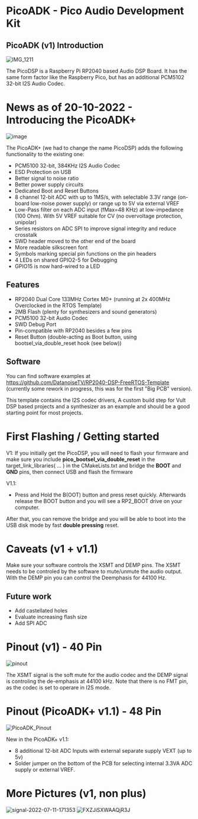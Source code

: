 # PicoADK - Pico Audio Development Kit

## PicoADK (v1) Introduction

![IMG_1211](https://user-images.githubusercontent.com/6614616/178321463-fd28d750-6690-4bcf-9f1c-f8ad699bd965.jpg)

The PicoDSP is a Raspberry Pi RP2040 based Audio DSP Board. It has the same form factor like the Raspberry Pico, but has an additional PCM5102 32-bit I2S Audio Codec.

# News as of 20-10-2022 - Introducing the PicoADK+

![image](https://user-images.githubusercontent.com/6614616/198357922-2b93d8a0-aeca-4126-a033-46604df934af.png)

The PicoADK+ (we had to change the name PicoDSP) adds the following functionality to the existing one:
* PCM5100 32-bit, 384KHz I2S Audio Codec
* ESD Protection on USB
* Better signal to noise ratio
* Better power supply circuits
* Dedicated Boot and Reset Buttons
* 8 channel 12-bit ADC with up to 1MS/s, with selectable 3.3V range (on-board low-noise power supply) or range up to 5V via external VREF
* Low-Pass filter on each ADC input (fMax=48 KHz) at low-impedance (100 Ohm). With 5V VREF suitable for CV (no overvoltage protection, unipolar)
* Series resistors on ADC SPI to improve signal integrity and reduce crosstalk
* SWD header moved to the other end of the board
* More readable silkscreen font
* Symbols marking special pin functions on the pin headers
* 4 LEDs on shared GPIO2-5 for Debugging
* GPIO15 is now hard-wired to a LED

## Features
* RP2040 Dual Core 133MHz Cortex M0+ (running at 2x 400MHz Overclocked in the RTOS Template)
* 2MB Flash (plenty for synthesizers and sound generators)
* PCM5100 32-bit Audio Codec
* SWD Debug Port
* Pin-compatible with RP2040 besides a few pins
* Reset Button (double-acting as Boot button, using bootsel_via_double_reset hook (see below))

## Software

You can find software examples at https://github.com/DatanoiseTV/RP2040-DSP-FreeRTOS-Template (currently some rework in progress, this was for the first "Big PCB" version).

This template contains the I2S codec drivers, A custom build step for Vult DSP based projects and a synthesizer as an example and should be a good starting point for most projects.

# First Flashing / Getting started

V1:
If you initially get the PicoDSP, you will need to flash your firmware and make sure you include **pico_bootsel_via_double_reset** in the target_link_libraries( ... ) in the CMakeLists.txt and bridge the **BOOT** and **GND** pins, then connect USB and flash the firmware

V1.1:
* Press and Hold the B(OOT) button and press reset quickly. Afterwards release the BOOT button and you will see a RP2_BOOT drive on your computer.

After that, you can remove the bridge and you will be able to boot into the USB disk mode by fast **double pressing** reset.

# Caveats (v1 + v1.1)

Make sure your software controls the XSMT and DEMP pins. The XSMT needs to be controled by the software to mute/unmute the audio output.
With the DEMP pin you can control the Deemphasis for 44100 Hz.

## Future work
* Add castellated holes
* Evaluate increasing flash size
* Add SPI ADC

# Pinout (v1) - 40 Pin

![pinout](https://user-images.githubusercontent.com/6614616/178937016-82d58e8c-4b84-41af-94fe-c01936c81884.jpeg)

The XSMT signal is the soft mute for the audio codec and the DEMP signal is controling the de-emphasis at 44100 kHz.
Note that there is no FMT pin, as the codec is set to operare in I2S mode.

# Pinout (PicoADK+ v1.1) - 48 Pin
![PicoADK_Pinout](https://user-images.githubusercontent.com/6614616/198396033-0c1ee3e1-163d-45fd-83f9-158c114861da.png)

New in the PicoADK+ v1.1:
* 8 additional 12-bit ADC Inputs with external separate supply VEXT (up to 5v)
* Solder jumper on the bottom of the PCB for selecting internal 3.3VA ADC supply or external VREF.

# More Pictures (v1, non plus)
![signal-2022-07-11-171353](https://user-images.githubusercontent.com/6614616/178331952-df65a58a-e0cd-4261-8613-d4b20d6482e4.jpeg)
![FXZJiSXWAAQjR3J](https://user-images.githubusercontent.com/6614616/178937038-563c2f2a-2c2c-427a-8e2e-35cb2d0831c8.jpeg)

